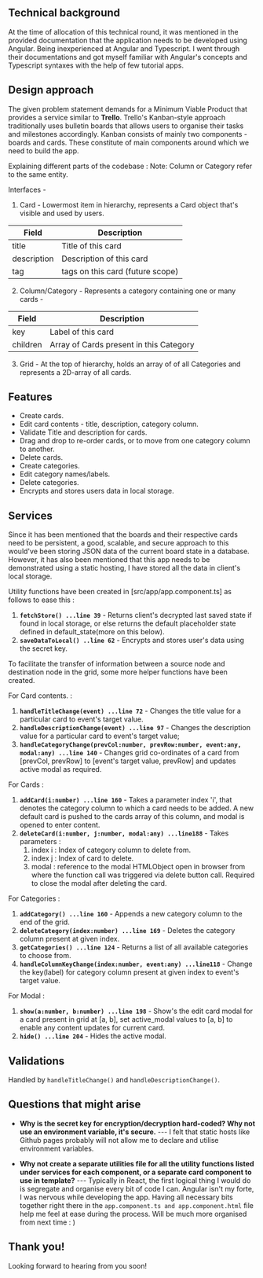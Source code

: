 ﻿## Technical background
At the time of allocation of this technical round, it was mentioned in the provided documentation that the application needs to be developed using Angular. Being inexperienced at Angular and Typescript. I went through their documentations and got myself familiar with Angular's concepts and Typescript syntaxes with the help of few tutorial apps.

## Design approach

The given problem statement demands for a Minimum Viable Product that provides a service similar to **Trello**. Trello's Kanban-style approach traditionally uses bulletin boards that allows users to organise their tasks and milestones accordingly. Kanban consists of mainly two components - boards and cards. These constitute of main components around which we need to build the app.

Explaining different parts of the codebase :
Note: Column or Category refer to the same entity.

Interfaces - 

 1. Card - Lowermost item in hierarchy, represents a Card object that's visible and used by users.
		
| Field | Description |
|--|--|
|  title|Title of this card  |
|  description|Description of this card  |
|  tag|tags on this card (future scope)  |

 2. Column/Category - Represents a category containing one or many cards - 

| Field | Description |
|--|--|
|  key|Label of this card  |
|  children|Array of Cards present in this Category  |

 3. Grid - At the top of hierarchy, holds an array of of all Categories and represents a 2D-array of all cards.

## Features

 - Create cards.
 - Edit card contents - title, description, category column.
 - Validate Title and description for cards.
 - Drag and drop to re-order cards, or to move from one category column to another.
 - Delete cards.
 - Create categories.
 - Edit category names/labels.
 - Delete categories.
 - Encrypts and stores users data in local storage.

## Services

Since it has been mentioned that the boards and their respective cards need to be persistent, a good, scalable, and secure approach to this would've been storing JSON data of the current board state in a database. However, it has also been mentioned that this app needs to be demonstrated using a static hosting, I have stored all the data in client's local storage.

Utility functions have been created in [src/app/app.component.ts] as follows to ease this :

 1. **`fetchStore() ...line 39`** - Returns client's decrypted last saved state if found in local storage, or else returns the default placeholder state defined in default_state(more on this below).
 2. **`saveDataToLocal() ..line 62`** - Encrypts and stores user's data using the secret key.

To facilitate the transfer of information between a source node and destination node in the grid, some more helper functions have been created.

For Card contents. :

 1. **`handleTitleChange(event) ...line 72`** - Changes the title value for a particular card to event's target value.
 2. **`handleDescriptionChange(event) ...line 97`** - Changes the description value for a particular card to event's target value;
 3. **`handleCategoryChange(prevCol:number, prevRow:number, event:any, modal:any) ...line 140`** - Changes grid co-ordinates of a card from [prevCol, prevRow] to [event's target value, prevRow] and updates active modal as required.

For Cards :

 1. **`addCard(i:number) ...line 160`**  - Takes a parameter index 'i', that denotes the category column to which a card needs to be added. A new default card is pushed to the cards array of this column, and modal is opened to enter content.
 2. **`deleteCard(i:number, j:number, modal:any) ...line188`** - Takes parameters :
	 1. index i : Index of category column to delete from.
	 2. index j : Index of card to delete.
	 3. modal : reference to the modal HTMLObject open in browser from where the function call was triggered via delete button call. Required to close the modal after deleting the card.

For Categories : 

 1. **`addCategory() ...line 160`** - Appends a new category column to the end of the grid.
 2. **`deleteCategory(index:number) ...line 169`** - Deletes the category column present at given index.
 3. **`getCategories() ...line 124`** - Returns a list of all available categories to choose from.
 4. **`handleColumnKeyChange(index:number, event:any) ...line118`** - Change the key(label) for category column present at given index to event's target value.

For Modal : 

 1. **`show(a:number, b:number) ...line 198`** - Show's the edit card modal for a card present in grid at [a, b], set active_modal values to [a, b] to enable any content updates for current card.
 2. **`hide() ...line 204`** - Hides the active modal.

## Validations

Handled by `handleTitleChange()` and `handleDescriptionChange()`.
 
## Questions that might arise

 - **Why is the secret key for encryption/decryption hard-coded? Why not use an environment variable, it's secure.** --- I felt that static hosts like Github pages probably will not allow me to declare and utilise environment variables.

 - **Why not create a separate utilities file for all the utility functions listed under services for each component, or a separate card component to use in template?** --- Typically in React, the first logical thing I would do is segregate and organise every bit of code I can. Angular isn't my forte, I was nervous while developing the app. Having all necessary bits together right there in the `app.component.ts and app.component.html` file help me feel at ease during the process. Will be much more organised from next time : )

## Thank you!
Looking forward to hearing from you soon!

